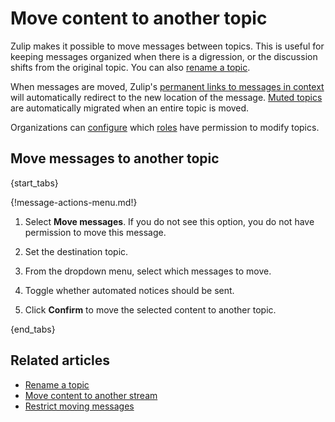 # Move content to another topic

Zulip makes it possible to move messages between topics. This is
useful for keeping messages organized when there is a digression, or
the discussion shifts from the original topic. You can also [rename a
topic](/help/rename-a-topic).

When messages are moved, Zulip's [permanent links to messages in
context](/help/link-to-a-message-or-conversation#get-a-link-to-a-specific-message)
will automatically redirect to the new location of the message. [Muted
topics](/help/mute-a-topic) are automatically migrated when an entire
topic is moved.

Organizations can [configure](/help/restrict-moving-messages) which
[roles](/help/roles-and-permissions) have permission to modify topics.

## Move messages to another topic

{start_tabs}

{!message-actions-menu.md!}

1. Select **Move messages**. If you do not see this option, you do not have permission
   to move this message.

1. Set the destination topic.

1. From the dropdown menu, select which messages to move.

1. Toggle whether automated notices should be sent.

1. Click **Confirm** to move the selected content to another topic.

{end_tabs}

## Related articles

* [Rename a topic](/help/rename-a-topic)
* [Move content to another stream](/help/move-content-to-another-stream)
* [Restrict moving messages](/help/restrict-moving-messages)
